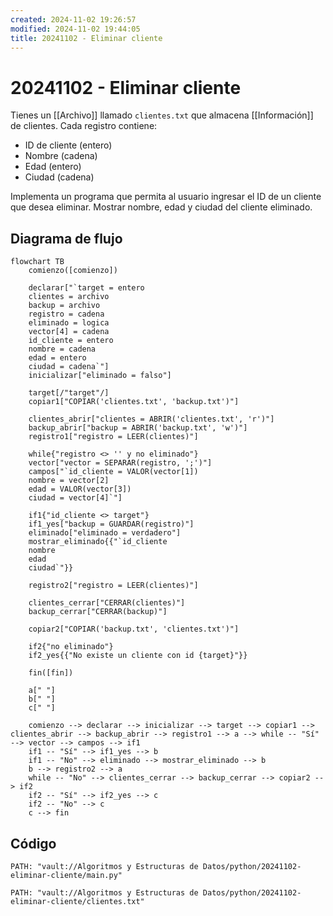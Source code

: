 ```yaml
---
created: 2024-11-02 19:26:57
modified: 2024-11-02 19:44:05
title: 20241102 - Eliminar cliente
---
```


# 20241102 - Eliminar cliente

Tienes un [[Archivo]] llamado `clientes.txt` que almacena [[Información]] de clientes. Cada registro contiene:

- ID de cliente (entero)
- Nombre (cadena)
- Edad (entero)
- Ciudad (cadena)

Implementa un programa que permita al usuario ingresar el ID de un cliente que desea eliminar. Mostrar nombre, edad y ciudad del cliente eliminado.

## Diagrama de flujo

```mermaid
flowchart TB
	comienzo([comienzo])
    
	declarar["`target = entero
	clientes = archivo
	backup = archivo
	registro = cadena
	eliminado = logica
	vector[4] = cadena
	id_cliente = entero
	nombre = cadena
	edad = entero
	ciudad = cadena`"]
	inicializar["eliminado = falso"]
	
	target[/"target"/]
	copiar1["COPIAR('clientes.txt', 'backup.txt')"]
	
	clientes_abrir["clientes = ABRIR('clientes.txt', 'r')"]
	backup_abrir["backup = ABRIR('backup.txt', 'w')"]
	registro1["registro = LEER(clientes)"]
	
	while{"registro <> '' y no eliminado"}
	vector["vector = SEPARAR(registro, ';')"]
	campos["`id_cliente = VALOR(vector[1])
	nombre = vector[2]
	edad = VALOR(vector[3])
	ciudad = vector[4]`"]
	
	if1{"id_cliente <> target"}
	if1_yes["backup = GUARDAR(registro)"]
	eliminado["eliminado = verdadero"]
	mostrar_eliminado{{"`id_cliente
	nombre
	edad
	ciudad`"}}
	
	registro2["registro = LEER(clientes)"]
	
	clientes_cerrar["CERRAR(clientes)"]
	backup_cerrar["CERRAR(backup)"]
	
	copiar2["COPIAR('backup.txt', 'clientes.txt')"]
	
	if2{"no eliminado"}
	if2_yes{{"No existe un cliente con id {target}"}}
	
    fin([fin])
    
    a[" "]
    b[" "]
    c[" "]
    
	comienzo --> declarar --> inicializar --> target --> copiar1 --> clientes_abrir --> backup_abrir --> registro1 --> a --> while -- "Sí" --> vector --> campos --> if1
	if1 -- "Sí" --> if1_yes --> b
	if1 -- "No" --> eliminado --> mostrar_eliminado --> b
	b --> registro2 --> a
	while -- "No" --> clientes_cerrar --> backup_cerrar --> copiar2 --> if2
	if2 -- "Sí" --> if2_yes --> c
	if2 -- "No" --> c
	c --> fin
```

## Código

```embed-python
PATH: "vault://Algoritmos y Estructuras de Datos/python/20241102-eliminar-cliente/main.py"
```

```embed-python
PATH: "vault://Algoritmos y Estructuras de Datos/python/20241102-eliminar-cliente/clientes.txt"
```
